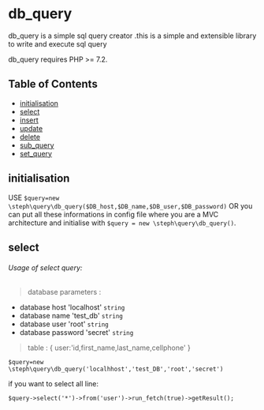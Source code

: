 # db_query

db_query is a simple sql query creator .this is a simple and extensible library to write and execute sql query

db_query  requires PHP >= 7.2.

## Table of Contents

- [initialisation](#initialisation)
- [select](#select)
- [insert](#insert)
- [update](#update)
- [delete](#delete)
- [sub_query](#sub_query)
- [set_query](#set_query)


## initialisation

 USE `$query=new \steph\query\db_query($DB_host,$DB_name,$DB_user,$DB_password)`
 OR you can put all these informations in config file where you are a MVC architecture and initialise
 with `$query = new \steph\query\db_query()`.


## select

###### Usage of select query:
> database parameters :
* database host 'localhost' `string`
* database name 'test_db' `string`
* database user 'root' `string`
* database password 'secret' `string`

> table :
{
    user:'id,first_name,last_name,cellphone'
}


```
$query=new \steph\query\db_query('localhhost','test_DB','root','secret')
```
if you want to select all line:
```
$query->select('*')->from('user')->run_fetch(true)->getResult();
```
